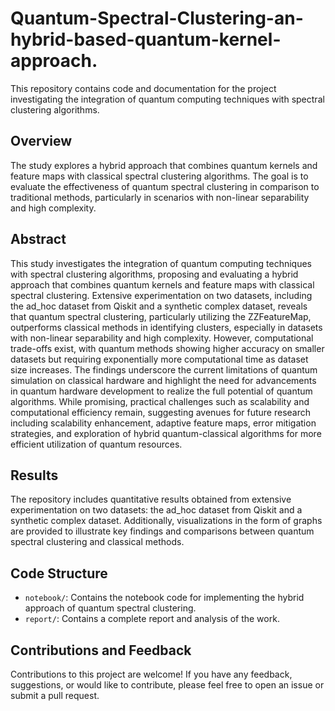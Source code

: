 # Quantum-Spectral-Clustering-an-hybrid-based-quantum-kernel-approach.
This repository contains code and documentation for the project investigating the integration of quantum computing techniques with spectral clustering algorithms.

## Overview

The study explores a hybrid approach that combines quantum kernels and feature maps with classical spectral clustering algorithms. The goal is to evaluate the effectiveness of quantum spectral clustering in comparison to traditional methods, particularly in scenarios with non-linear separability and high complexity.

## Abstract

This study investigates the integration of quantum computing techniques with spectral clustering algorithms, proposing and evaluating a hybrid approach that combines quantum kernels and feature maps with classical spectral clustering. Extensive experimentation on two datasets, including the ad\_hoc dataset from Qiskit and a synthetic complex dataset, reveals that quantum spectral clustering, particularly utilizing the ZZFeatureMap, outperforms classical methods in identifying clusters, especially in datasets with non-linear separability and high complexity. However, computational trade-offs exist, with quantum methods showing higher accuracy on smaller datasets but requiring exponentially more computational time as dataset size increases. The findings underscore the current limitations of quantum simulation on classical hardware and highlight the need for advancements in quantum hardware development to realize the full potential of quantum algorithms. While promising, practical challenges such as scalability and computational efficiency remain, suggesting avenues for future research including scalability enhancement, adaptive feature maps, error mitigation strategies, and exploration of hybrid quantum-classical algorithms for more efficient utilization of quantum resources.

## Results

The repository includes quantitative results obtained from extensive experimentation on two datasets: the ad\_hoc dataset from Qiskit and a synthetic complex dataset. Additionally, visualizations in the form of graphs are provided to illustrate key findings and comparisons between quantum spectral clustering and classical methods.

## Code Structure

- `notebook/`: Contains the notebook code for implementing the hybrid approach of quantum spectral clustering.
- `report/`: Contains a complete report and analysis of the work.

## Contributions and Feedback

Contributions to this project are welcome! If you have any feedback, suggestions, or would like to contribute, please feel free to open an issue or submit a pull request.
